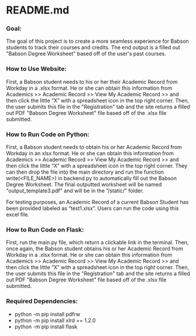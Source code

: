 # README.md
### Goal:

The goal of this project is to create a more seamless experience for Babson students to track their courses and credits. The end output is a filled out "Babson Degree Worksheet" based off of the user's past courses.

### How to Use Website:

First, a Babson student needs to his or her their Academic Record from Workday in a .xlsx format. He or she can obtain this information from Academics >> Academic Record >> View My Academic Record >> and then click the little “X” with a spreadsheet icon in the top right corner. Then, the user submits this file in the "Registration" tab and the site returns a filled out PDF "Babson Degree Worksheet" file based off of the .xlsx file submitted.

### How to Run Code on Python:

First, a Babson student needs to obtain his or her Academic Record from Workday in an xlsx format. He or she can obtain this information from Academics >> Academic Record >> View My Academic Record >> and then click the little “X” with a spreadsheet icon in the top right corner. They can then drop the file into the main directory and run the function write(<FILE_NAME>) in backend.py to automatically fill out the Babson Degree Worksheet. The final outputted worksheet will be named "output_template3.pdf" and will be in the “/static/” folder. 

For testing purposes, an Academic Record of a current Babson Student has been provided labeled as “test1.xlsx”. Users can run the code using this excel file.

### How to Run Code on Flask:
First, run the main.py file, which return a clickable link in the terminal. Then, once again, the Babson student obtains his or her Academic Record from Workday in a .xlsx format. He or she can obtain this information from Academics >> Academic Record >> View My Academic Record >> and then click the little “X” with a spreadsheet icon in the top right corner. Then, the user submits this file in the "Registration" tab and the site returns a filled out PDF "Babson Degree Worksheet" file based off of the .xlsx file submitted.

### Required Dependencies:
* python -m pip install pdfrw
* python -m pip install xlrd == 1.2.0
* python -m pip install flask 

